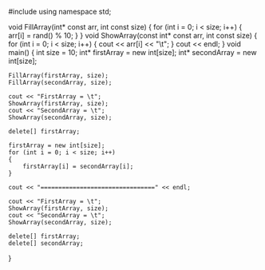 #include <iostream>
using namespace std;

void FillArray(int* const arr, int const size)
{
	for (int i = 0; i < size; i++)
	{
		arr[i] = rand() % 10;
	}
}
void ShowArray(const int* const arr, int const size)
{
	for (int i = 0; i < size; i++)
	{
		cout << arr[i] << "\t";
	}
	cout << endl;
}
void main()
{
	int size = 10;
	int* firstArray = new int[size];
	int* secondArray = new int[size];

	FillArray(firstArray, size);
	FillArray(secondArray, size);

	cout << "FirstArray = \t";
	ShowArray(firstArray, size);
	cout << "SecondArray = \t";
	ShowArray(secondArray, size);

	delete[] firstArray;

	firstArray = new int[size];
	for (int i = 0; i < size; i++)
	{
		firstArray[i] = secondArray[i];
	}

	cout << "================================" << endl;

	cout << "FirstArray = \t";
	ShowArray(firstArray, size);
	cout << "SecondArray = \t";
	ShowArray(secondArray, size);

	delete[] firstArray;
	delete[] secondArray;
}
